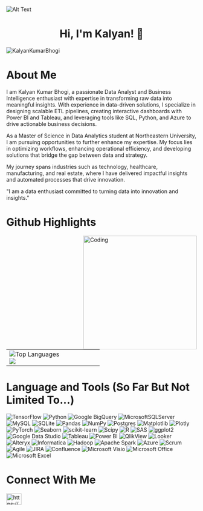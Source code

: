![Alt Text](https://drive.google.com/uc?export=view&id=1i6PNSyLP7ZX1XbJNXsJCTWAAHBSM7-uM)
<h1 align="center">Hi, I'm Kalyan! 👋</h1>

<p align="left"> <img src="https://komarev.com/ghpvc/?username=KalyanKumarBhogi&label=Profile%20views&color=0e75b6&style=flat" alt="KalyanKumarBhogi" /> </p>

# About Me

I am Kalyan Kumar Bhogi, a passionate Data Analyst and Business Intelligence enthusiast with expertise in transforming raw data into meaningful insights. With experience in data-driven solutions, I specialize in designing scalable ETL pipelines, creating interactive dashboards with Power BI and Tableau, and leveraging tools like SQL, Python, and Azure to drive actionable business decisions.

As a Master of Science in Data Analytics student at Northeastern University, I am pursuing opportunities to further enhance my expertise. My focus lies in optimizing workflows, enhancing operational efficiency, and developing solutions that bridge the gap between data and strategy.

My journey spans industries such as technology, healthcare, manufacturing, and real estate, where I have delivered impactful insights and automated processes that drive innovation.

"I am a data enthusiast committed to turning data into innovation and insights."

# Github Highlights

<table>
  <tr>
    <td style="width: 60%;">
      <img src="https://github-readme-stats.vercel.app/api/top-langs/?username=KalyanKumarBhogi&layout=compact&theme=dracula&langs_count=6&hide_border=true&custom_title=Top%20Languages&title_color=FF69B4" 
           alt="Top Languages" />
      <br>
      <a href="https://github.com/KalyanKumarBhogi/KalyanKumarBhogi.github.io">
        <img src="https://github-readme-stats.vercel.app/api/pin/?username=KalyanKumarBhogi&repo=KalyanKumarBhogi.github.io&theme=dracula&hide_border=true&v=1" />
      </a>
    </td>
     <img align="right" alt="Coding" width="300" src="https://media4.giphy.com/media/v1.Y2lkPTc5MGI3NjExaGtoZjg5dzJ5Zm9mNmJrN3RrMWhienZwdjFiZDI3cG9nM3Fha3ZiZiZlcD12MV9pbnRlcm5hbF9naWZfYnlfaWQmY3Q9Zw/SvckSy7fFviqrq8ClF/giphy.gif">
    </td>
  </tr>
</table>

 # Language and Tools (So Far But Not Limited To...)
 
![TensorFlow](https://img.shields.io/badge/TensorFlow-%23FF6F00.svg?style=for-the-badge&logo=TensorFlow&logoColor=white) ![Python](https://img.shields.io/badge/python-3670A0?style=for-the-badge&logo=python&logoColor=ffdd54) ![Google BigQuery](https://img.shields.io/badge/BigQuery-%234285F4.svg?style=for-the-badge&logo=google-cloud&logoColor=white) ![MicrosoftSQLServer](https://img.shields.io/badge/Microsoft%20SQL%20Server-CC2927?style=for-the-badge&logo=microsoft%20sql%20server&logoColor=white) ![MySQL](https://img.shields.io/badge/mysql-%2300000f.svg?style=for-the-badge&logo=mysql&logoColor=white) ![SQLite](https://img.shields.io/badge/sqlite-%2307405e.svg?style=for-the-badge&logo=sqlite&logoColor=white) ![Pandas](https://img.shields.io/badge/pandas-%23150458.svg?style=for-the-badge&logo=pandas&logoColor=white) ![NumPy](https://img.shields.io/badge/numpy-%23013243.svg?style=for-the-badge&logo=numpy&logoColor=white) ![Postgres](https://img.shields.io/badge/postgres-%23316192.svg?style=for-the-badge&logo=postgresql&logoColor=white) ![Matplotlib](https://img.shields.io/badge/Matplotlib-%23ffffff.svg?style=for-the-badge&logo=Matplotlib&logoColor=black) ![Plotly](https://img.shields.io/badge/Plotly-%233F4F75.svg?style=for-the-badge&logo=plotly&logoColor=white) ![PyTorch](https://img.shields.io/badge/PyTorch-%23EE4C2C.svg?style=for-the-badge&logo=PyTorch&logoColor=white) ![Seaborn](https://img.shields.io/badge/Seaborn-%2317466D.svg?style=for-the-badge&logo=python&logoColor=white)
![scikit-learn](https://img.shields.io/badge/scikit--learn-%23F7931E.svg?style=for-the-badge&logo=scikit-learn&logoColor=white) ![Scipy](https://img.shields.io/badge/SciPy-%230C55A5.svg?style=for-the-badge&logo=scipy&logoColor=%white) ![R](https://img.shields.io/badge/R-%23276DC3.svg?style=for-the-badge&logo=R&logoColor=white) 
![SAS](https://img.shields.io/badge/SAS-%23005199.svg?style=for-the-badge&logo=sas&logoColor=white) ![ggplot2](https://img.shields.io/badge/ggplot2-%23276DC3.svg?style=for-the-badge&logo=R&logoColor=white) ![Google Data Studio](https://img.shields.io/badge/Data%20Studio-%234285F4.svg?style=for-the-badge&logo=google-data-studio&logoColor=white)
![Tableau](https://img.shields.io/badge/Tableau-%23E97627.svg?style=for-the-badge&logo=Tableau&logoColor=white) ![Power BI](https://img.shields.io/badge/Power%20BI-%23F2C811.svg?style=for-the-badge&logo=power-bi&logoColor=black)
![QlikView](https://img.shields.io/badge/QlikView-%2300B140.svg?style=for-the-badge&logo=qlik&logoColor=white) ![Looker](https://img.shields.io/badge/Looker-%23005DBA.svg?style=for-the-badge&logo=looker&logoColor=white) ![Alteryx](https://img.shields.io/badge/Alteryx-%23006FA6.svg?style=for-the-badge&logo=alteryx&logoColor=white) ![Informatica](https://img.shields.io/badge/Informatica-%23FF4F1F.svg?style=for-the-badge&logo=inform&logoColor=white) ![Hadoop](https://img.shields.io/badge/Hadoop-%23FFCC00.svg?style=for-the-badge&logo=apache&logoColor=black) ![Apache Spark](https://img.shields.io/badge/Apache%20Spark-%23E25A1C.svg?style=for-the-badge&logo=apachespark&logoColor=white)
![Azure](https://img.shields.io/badge/Azure-%230078D4.svg?style=for-the-badge&logo=microsoft-azure&logoColor=white) ![Scrum](https://img.shields.io/badge/Scrum-%230099CC.svg?style=for-the-badge&logo=agile&logoColor=white)
![Agile](https://img.shields.io/badge/Agile-%230099CC.svg?style=for-the-badge&logo=agile&logoColor=white) ![JIRA](https://img.shields.io/badge/JIRA-%230052CC.svg?style=for-the-badge&logo=jira&logoColor=white) ![Confluence](https://img.shields.io/badge/Confluence-%230052CC.svg?style=for-the-badge&logo=confluence&logoColor=white)
![Microsoft Visio](https://img.shields.io/badge/Visio-%230079D6.svg?style=for-the-badge&logo=microsoft-visio&logoColor=white) ![Microsoft Office](https://img.shields.io/badge/MS%20Office-%23D83B01.svg?style=for-the-badge&logo=microsoft-office&logoColor=white) ![Microsoft Excel](https://img.shields.io/badge/Microsoft%20Excel-%23217346.svg?style=for-the-badge&logo=microsoft-excel&logoColor=white)

# Connect With Me
<p align="left">
<a href="https://www.linkedin.com/in/kalyan-kumar-bhogi-ba7511143/" target="blank"><img align="center" src="https://raw.githubusercontent.com/rahuldkjain/github-profile-readme-generator/master/src/images/icons/Social/linked-in-alt.svg" alt="https://www.linkedin.com/in/kalyan-kumar-bhogi-ba7511143/" height="30" width="40" /></a>
</p>

